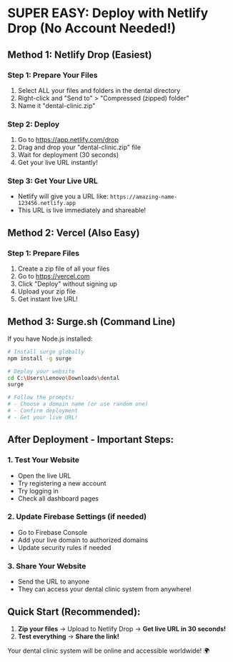 # SUPER EASY: Deploy with Netlify Drop (No Account Needed!)

## Method 1: Netlify Drop (Easiest)

### Step 1: Prepare Your Files
1. Select ALL your files and folders in the dental directory
2. Right-click and "Send to" > "Compressed (zipped) folder"
3. Name it "dental-clinic.zip"

### Step 2: Deploy
1. Go to https://app.netlify.com/drop
2. Drag and drop your "dental-clinic.zip" file
3. Wait for deployment (30 seconds)
4. Get your live URL instantly!

### Step 3: Get Your Live URL
- Netlify will give you a URL like: `https://amazing-name-123456.netlify.app`
- This URL is live immediately and shareable!

## Method 2: Vercel (Also Easy)

### Step 1: Prepare Files
1. Create a zip file of all your files
2. Go to https://vercel.com
3. Click "Deploy" without signing up
4. Upload your zip file
5. Get instant live URL!

## Method 3: Surge.sh (Command Line)

If you have Node.js installed:

```bash
# Install surge globally
npm install -g surge

# Deploy your website
cd C:\Users\Lenovo\Downloads\dental
surge

# Follow the prompts:
# - Choose a domain name (or use random one)
# - Confirm deployment
# - Get your live URL!
```

## After Deployment - Important Steps:

### 1. Test Your Website
- Open the live URL
- Try registering a new account
- Try logging in
- Check all dashboard pages

### 2. Update Firebase Settings (if needed)
- Go to Firebase Console
- Add your live domain to authorized domains
- Update security rules if needed

### 3. Share Your Website
- Send the URL to anyone
- They can access your dental clinic system from anywhere!

## Quick Start (Recommended):
1. **Zip your files** → Upload to Netlify Drop → **Get live URL in 30 seconds!**
2. **Test everything** → **Share the link!**

Your dental clinic system will be online and accessible worldwide! 🌍

